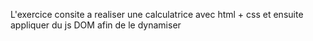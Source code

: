 L'exercice consite a realiser une calculatrice avec html + css et ensuite appliquer du js DOM afin de le dynamiser
